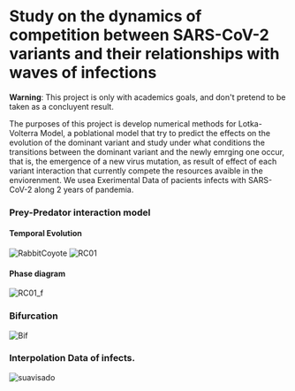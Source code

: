 # Study on the dynamics of competition between SARS-CoV-2 variants and their relationships with waves of infections

**Warning**: This project is only with academics goals, and don't pretend to be taken as a concluyent result.

The purposes of this project is develop numerical methods for Lotka-Volterra Model, a poblational model that try to predict the effects on the evolution of the dominant variant and study under what conditions the transitions between the dominant variant and the newly emrging one occur, that is, the emergence of a new virus mutation, as result of effect of each variant interaction that currently compete the resources avaible in the enviorenment. We usea Exerimental Data of pacients infects with SARS-CoV-2 along 2 years of pandemia.

### Prey-Predator interaction model
#### Temporal Evolution
![RabbitCoyote](https://user-images.githubusercontent.com/74220104/208021302-e4c59237-3365-4a1f-9674-e7337b3af30f.png)
![RC01](https://user-images.githubusercontent.com/74220104/208021338-bfd08353-64e6-4cfb-9f65-0001970ba44d.png)
#### Phase diagram
![RC01_f](https://user-images.githubusercontent.com/74220104/208021397-34ab5dfd-6f26-4e0a-9ec1-47afd303b659.png)

### Bifurcation
![Bif](https://user-images.githubusercontent.com/74220104/208020958-abee3954-c12b-48bd-9156-21da39c29d91.jpeg)

### Interpolation Data of infects.
![suavisado](https://user-images.githubusercontent.com/74220104/208021645-87bcfb30-fe95-4642-931c-04c7737ba2be.png)






###
